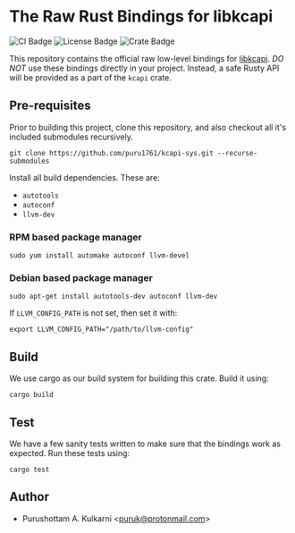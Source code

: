 # The Raw Rust Bindings for libkcapi

![CI Badge](https://github.com/puru1761/libkcapi-sys/actions/workflows/main.yml/badge.svg)
![License Badge](https://img.shields.io/github/license/puru1761/kcapi-sys)
![Crate Badge](https://img.shields.io/crates/v/kcapi-sys.svg)

This repository contains the official raw low-level bindings for
[libkcapi](https://github.com/smuellerDD/libkcapi/). *DO NOT* use these
bindings directly in your project. Instead, a safe Rusty API will be provided
as a part of the `kcapi` crate.

## Pre-requisites

Prior to building this project, clone this repository, and also checkout
all it's included submodules recursively.

```
git clone https://github.com/puru1761/kcapi-sys.git --recurse-submodules
```

Install all build dependencies. These are:

* `autotools`
* `autoconf`
* `llvm-dev`

### RPM based package manager

```
sudo yum install automake autoconf llvm-devel
```

### Debian based package manager

```
sudo apt-get install autotools-dev autoconf llvm-dev
```

If `LLVM_CONFIG_PATH` is not set, then set it with:

```
export LLVM_CONFIG_PATH="/path/to/llvm-config"
```

## Build

We use cargo as our build system for building this crate. Build it using:

```
cargo build
```

## Test

We have a few sanity tests written to make sure that the bindings work
as expected. Run these tests using:

```
cargo test
```

## Author

* Purushottam A. Kulkarni <<puruk@protonmail.com>>